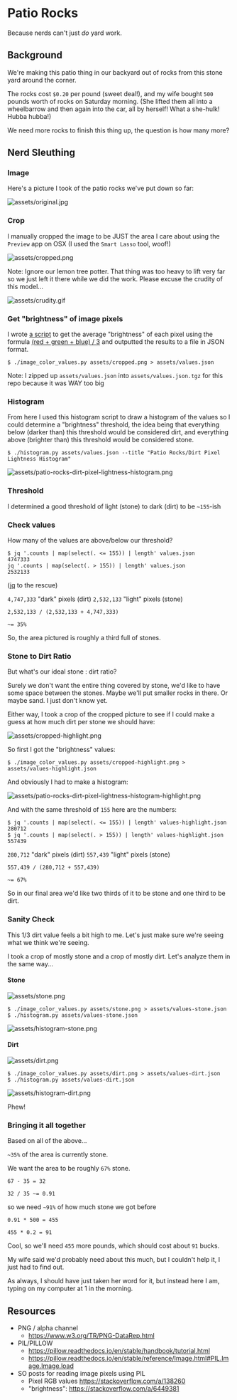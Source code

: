 # Patio Rocks

Because nerds can't just *do* yard work.

## Background

We're making this patio thing in our backyard out of rocks from this stone yard around the corner.

The rocks cost `$0.20` per pound (sweet deal!), and my wife bought `500` pounds worth of rocks on Saturday morning. (She lifted them all into a wheelbarrow and then again into the car, all by herself! What a she-hulk! Hubba hubba!)

We need more rocks to finish this thing up, the question is how many more?

## Nerd Sleuthing

### Image

Here's a picture I took of the patio rocks we've put down so far:

![assets/original.jpg](assets/original.jpg)

### Crop

I manually cropped the image to be JUST the area I care about using the `Preview` app on OSX (I used the `Smart Lasso` tool, woof!)

![assets/cropped.png](assets/cropped.png)

Note: Ignore our lemon tree potter. That thing was too heavy to lift very far so we just left it there while we did the work. Please excuse the crudity of this model...

![assets/crudity.gif](assets/crudity.gif)

### Get "brightness" of image pixels

I wrote [a script](image_color_values.py) to get the average "brightness" of each pixel using the formula [(red + green + blue) / 3](https://stackoverflow.com/a/6449381) and outputted the results to a file in JSON format.

```
$ ./image_color_values.py assets/cropped.png > assets/values.json
```

Note: I zipped up `assets/values.json` into `assets/values.json.tgz` for this repo because it was WAY too big

### Histogram

From here I used this histogram script to draw a histogram of the values so I could determine a "brightness" threshold, the idea being that everything below (darker than) this threshold would be considered dirt, and everything above (brighter than) this threshold would be considered stone.

```
$ ./histogram.py assets/values.json --title "Patio Rocks/Dirt Pixel Lightness Histogram"
```

![assets/patio-rocks-dirt-pixel-lightness-histogram.png](assets/patio-rocks-dirt-pixel-lightness-histogram.png)

### Threshold

I determined a good threshold of light (stone) to dark (dirt) to be `~155`-ish

### Check values

How many of the values are above/below our threshold?

```
$ jq '.counts | map(select(. <= 155)) | length' values.json 
4747333
jq '.counts | map(select(. > 155)) | length' values.json 
2532133
```

([jq](https://stedolan.github.io/jq/) to the rescue)

`4,747,333` "dark" pixels (dirt)
`2,532,133` "light" pixels (stone)

```
2,532,133 / (2,532,133 + 4,747,333)

~= 35%
```

So, the area pictured is roughly a third full of stones.

### Stone to Dirt Ratio

But what's our ideal stone : dirt ratio?

Surely we don't want the entire thing covered by stone, we'd like to have some space between the stones. Maybe we'll put smaller rocks in there. Or maybe sand. I just don't know yet.

Either way, I took a crop of the cropped picture to see if I could make a guess at how much dirt per stone we should have:

![assets/cropped-highlight.png](assets/cropped-highlight.png)

So first I got the "brightness" values:

```
$ ./image_color_values.py assets/cropped-highlight.png > assets/values-highlight.json
```

And obviously I had to make a histogram:

![assets/patio-rocks-dirt-pixel-lightness-histogram-highlight.png](assets/patio-rocks-dirt-pixel-lightness-histogram-highlight.png)

And with the same threshold of `155` here are the numbers:

```
$ jq '.counts | map(select(. <= 155)) | length' values-highlight.json 
280712
$ jq '.counts | map(select(. > 155)) | length' values-highlight.json 
557439
```

`280,712` "dark" pixels (dirt)
`557,439` "light" pixels (stone)

```
557,439 / (280,712 + 557,439)

~= 67%
```

So in our final area we'd like two thirds of it to be stone and one third to be dirt.

### Sanity Check

This 1/3 dirt value feels a bit high to me. Let's just make sure we're seeing what we think we're seeing.

I took a crop of mostly stone and a crop of mostly dirt. Let's analyze them in the same way...


#### Stone

![assets/stone.png](assets/stone.png)

```
$ ./image_color_values.py assets/stone.png > assets/values-stone.json
$ ./histogram.py assets/values-stone.json
```

![assets/histogram-stone.png](assets/histogram-stone.png)

#### Dirt

![assets/dirt.png](assets/dirt.png)

```
$ ./image_color_values.py assets/dirt.png > assets/values-dirt.json
$ ./histogram.py assets/values-dirt.json
```

![assets/histogram-dirt.png](assets/histogram-dirt.png)

Phew!

### Bringing it all together

Based on all of the above...

`~35%` of the area is currently stone.

We want the area to be roughly `67%` stone.

```
67 - 35 = 32

32 / 35 ~= 0.91
```

so we need `~91%` of how much stone we got before

```
0.91 * 500 = 455

455 * 0.2 = 91
```

Cool, so we'll need `455` more pounds, which should cost about `91` bucks.

My wife said we'd probably need about this much, but I couldn't help it, I just had to find out.

As always, I should have just taken her word for it, but instead here I am, typing on my computer at 1 in the morning.


## Resources

- PNG / alpha channel
  - https://www.w3.org/TR/PNG-DataRep.html
- PIL/PILLOW
  - https://pillow.readthedocs.io/en/stable/handbook/tutorial.html
  - https://pillow.readthedocs.io/en/stable/reference/Image.html#PIL.Image.Image.load
- SO posts for reading image pixels using PIL
  - Pixel RGB values https://stackoverflow.com/a/138260
  - "brightness": https://stackoverflow.com/a/6449381
